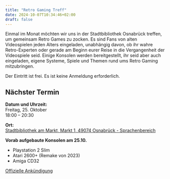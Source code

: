 ```yaml
---
title: "Retro Gaming Treff"
date: 2024-10-07T10:34:46+02:00
draft: false
---
```


Einmal im Monat möchten wir uns in der Stadtbibliothek Osnabrück treffen, um gemeinsam Retro Games zu zocken. Es sind Fans von alten Videospielen jeden Alters eingeladen, unabhängig davon, ob ihr wahre Retro-Experten oder gerade am Beginn eurer Reise in die Vergangenheit der Videospiele seid. Einige Konsolen werden bereitgestellt, ihr seid aber auch eingeladen, eigene Systeme, Spiele und Themen rund ums Retro Gaming mitzubringen.

Der Eintritt ist frei. Es ist keine Anmeldung erforderlich.

## Nächster Termin
**Datum und Uhrzeit:**\
Freitag, 25. Oktober\
18:00 – 20:30

**Ort:**\
[Stadtbibliothek am Markt, Markt 1, 49074 Osnabrück - Sprachenbereich](https://www.openstreetmap.org/node/268428092#map=19/52.277116/8.041998)

**Vorab aufgebaute Konsolen am 25.10.**
- Playstation 2 Slim
- Atari 2600+ (Remake von 2023)
- Amiga CD32

[Offizielle Ankündigung](https://stadtbibliothek.osnabrueck.de/erleben#/events/a8e5d8d3-2ba3-4cff-a5ef-d2a9a4324895)